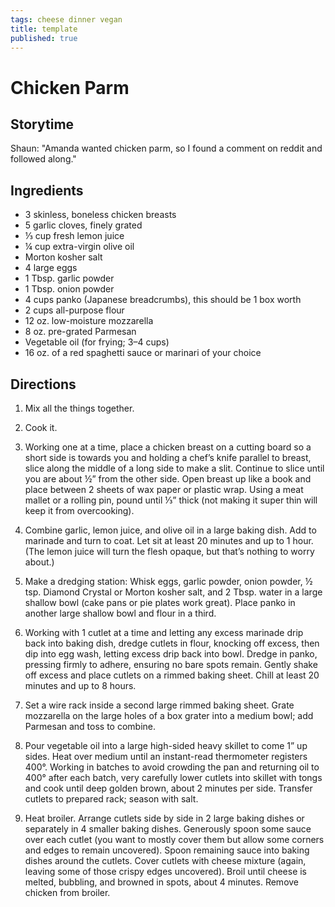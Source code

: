 ```yaml
---
tags: cheese dinner vegan
title: template
published: true
---
```


# Chicken Parm

## Storytime
Shaun: "Amanda wanted chicken parm, so I found a comment on reddit and followed along."

## Ingredients
* 3 skinless, boneless chicken breasts
* 5 garlic cloves, finely grated
* ⅓ cup fresh lemon juice
* ¼ cup extra-virgin olive oil
* Morton kosher salt
* 4 large eggs
* 1 Tbsp. garlic powder
* 1 Tbsp. onion powder
* 4 cups panko (Japanese breadcrumbs), this should be 1 box worth
* 2 cups all-purpose flour
* 12 oz. low-moisture mozzarella
* 8 oz. pre-grated Parmesan
* Vegetable oil (for frying; 3–4 cups)
* 16 oz. of a red spaghetti sauce or marinari of your choice


## Directions
1. Mix all the things together.
2. Cook it.


1. Working one at a time, place a chicken breast on a cutting board so a short side is towards you and holding a chef’s knife parallel to breast, slice along the middle of a long side to make a slit. Continue to slice until you are about ½” from the other side. Open breast up like a book and place between 2 sheets of wax paper or plastic wrap. Using a meat mallet or a rolling pin, pound until ⅓” thick (not making it super thin will keep it from overcooking).
2. Combine garlic, lemon juice, and olive oil in a large baking dish. Add to marinade and turn to coat. Let sit at least 20 minutes and up to 1 hour. (The lemon juice will turn the flesh opaque, but that’s nothing to worry about.)
3. Make a dredging station: Whisk eggs, garlic powder, onion powder, ½ tsp. Diamond Crystal or Morton kosher salt, and 2 Tbsp. water in a large shallow bowl (cake pans or pie plates work great). Place panko in another large shallow bowl and flour in a third.
4. Working with 1 cutlet at a time and letting any excess marinade drip back into baking dish, dredge cutlets in flour, knocking off excess, then dip into egg wash, letting excess drip back into bowl. Dredge in panko, pressing firmly to adhere, ensuring no bare spots remain. Gently shake off excess and place cutlets on a rimmed baking sheet. Chill at least 20 minutes and up to 8 hours.
5. Set a wire rack inside a second large rimmed baking sheet. Grate mozzarella on the large holes of a box grater into a medium bowl; add Parmesan and toss to combine.
6. Pour vegetable oil into a large high-sided heavy skillet to come 1” up sides. Heat over medium until an instant-read thermometer registers 400°. Working in batches to avoid crowding the pan and returning oil to 400° after each batch, very carefully lower cutlets into skillet with tongs and cook until deep golden brown, about 2 minutes per side. Transfer cutlets to prepared rack; season with salt.
7. Heat broiler. Arrange cutlets side by side in 2 large baking dishes or separately in 4 smaller baking dishes. Generously spoon some sauce over each cutlet (you want to mostly cover them but allow some corners and edges to remain uncovered). Spoon remaining sauce into baking dishes around the cutlets. Cover cutlets with cheese mixture (again, leaving some of those crispy edges uncovered). Broil until cheese is melted, bubbling, and browned in spots, about 4 minutes. Remove chicken from broiler.
